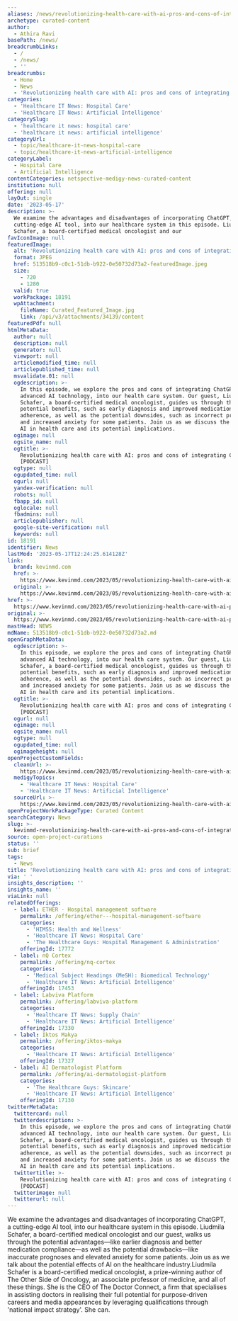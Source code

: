 ```yaml
---
aliases: /news/revolutionizing-health-care-with-ai-pros-and-cons-of-integrating-chatgpt
archetype: curated-content
author:
  - Athira Ravi
basePath: /news/
breadcrumbLinks:
  - /
  - /news/
  - ''
breadcrumbs:
  - Home
  - News
  - 'Revolutionizing health care with AI: pros and cons of integrating ChatGPT'
categories:
  - 'Healthcare IT News: Hospital Care'
  - 'Healthcare IT News: Artificial Intelligence'
categorySlug:
  - 'healthcare it news: hospital care'
  - 'healthcare it news: artificial intelligence'
categoryUrl:
  - topic/healthcare-it-news-hospital-care
  - topic/healthcare-it-news-artificial-intelligence
categoryLabel:
  - Hospital Care
  - Artificial Intelligence
contentCategories: netspective-medigy-news-curated-content
institution: null
offering: null
layOut: single
date: '2023-05-17'
description: >-
  We examine the advantages and disadvantages of incorporating ChatGPT, a
  cutting-edge AI tool, into our healthcare system in this episode. Liudmila
  Schafer, a board-certified medical oncologist and our
favIconImage: null
featuredImage:
  alt: 'Revolutionizing health care with AI: pros and cons of integrating ChatGPT'
  format: JPEG
  href: 513518b9-c0c1-51db-b922-0e50732d73a2-featuredImage.jpeg
  size:
    - 720
    - 1280
  valid: true
  workPackage: 18191
  wpAttachment:
    fileName: Curated_Featured_Image.jpg
    link: /api/v3/attachments/34139/content
featuredPdf: null
htmlMetaData:
  author: null
  description: null
  generator: null
  viewport: null
  articlemodified_time: null
  articlepublished_time: null
  msvalidate.01: null
  ogdescription: >-
    In this episode, we explore the pros and cons of integrating ChatGPT, an
    advanced AI technology, into our health care system. Our guest, Liudmila
    Schafer, a board-certified medical oncologist, guides us through the
    potential benefits, such as early diagnosis and improved medication
    adherence, as well as the potential downsides, such as incorrect predictions
    and increased anxiety for some patients. Join us as we discuss the role of
    AI in health care and its potential implications.
  ogimage: null
  ogsite_name: null
  ogtitle: >-
    Revolutionizing health care with AI: pros and cons of integrating ChatGPT
    [PODCAST]
  ogtype: null
  ogupdated_time: null
  ogurl: null
  yandex-verification: null
  robots: null
  fbapp_id: null
  oglocale: null
  fbadmins: null
  articlepublisher: null
  google-site-verification: null
  keywords: null
id: 18191
identifier: News
lastMod: '2023-05-17T12:24:25.614128Z'
link:
  brand: kevinmd.com
  href: >-
    https://www.kevinmd.com/2023/05/revolutionizing-health-care-with-ai-pros-and-cons-of-integrating-chatgpt-podcast.html
  original: >-
    https://www.kevinmd.com/2023/05/revolutionizing-health-care-with-ai-pros-and-cons-of-integrating-chatgpt-podcast.html
href: >-
  https://www.kevinmd.com/2023/05/revolutionizing-health-care-with-ai-pros-and-cons-of-integrating-chatgpt-podcast.html
original: >-
  https://www.kevinmd.com/2023/05/revolutionizing-health-care-with-ai-pros-and-cons-of-integrating-chatgpt-podcast.html
mastHead: NEWS
mdName: 513518b9-c0c1-51db-b922-0e50732d73a2.md
openGraphMetaData:
  ogdescription: >-
    In this episode, we explore the pros and cons of integrating ChatGPT, an
    advanced AI technology, into our health care system. Our guest, Liudmila
    Schafer, a board-certified medical oncologist, guides us through the
    potential benefits, such as early diagnosis and improved medication
    adherence, as well as the potential downsides, such as incorrect predictions
    and increased anxiety for some patients. Join us as we discuss the role of
    AI in health care and its potential implications.
  ogtitle: >-
    Revolutionizing health care with AI: pros and cons of integrating ChatGPT
    [PODCAST]
  ogurl: null
  ogimage: null
  ogsite_name: null
  ogtype: null
  ogupdated_time: null
  ogimageheight: null
openProjectCustomFields:
  cleanUrl: >-
    https://www.kevinmd.com/2023/05/revolutionizing-health-care-with-ai-pros-and-cons-of-integrating-chatgpt-podcast.html
  medigyTopics:
    - 'Healthcare IT News: Hospital Care'
    - 'Healthcare IT News: Artificial Intelligence'
  sourceUrl: >-
    https://www.kevinmd.com/2023/05/revolutionizing-health-care-with-ai-pros-and-cons-of-integrating-chatgpt-podcast.html
openProjectWorkPackageType: Curated Content
searchCategory: News
slug: >-
  kevinmd-revolutionizing-health-care-with-ai-pros-and-cons-of-integrating-chatgpt
source: open-project-curations
status: ''
sub: brief
tags:
  - News
title: 'Revolutionizing health care with AI: pros and cons of integrating ChatGPT'
via: ' '
insights_description: ''
insights_name: ''
viaLink: null
relatedOfferings:
  - label: ETHER - Hospital management software
    permalink: /offering/ether---hospital-management-software
    categories:
      - 'HIMSS: Health and Wellness'
      - 'Healthcare IT News: Hospital Care'
      - 'The Healthcare Guys: Hospital Management & Administration'
    offeringId: 17772
  - label: nQ Cortex
    permalink: /offering/nq-cortex
    categories:
      - 'Medical Subject Headings (MeSH): Biomedical Technology'
      - 'Healthcare IT News: Artificial Intelligence'
    offeringId: 17453
  - label: Labviva Platform
    permalink: /offering/labviva-platform
    categories:
      - 'Healthcare IT News: Supply Chain'
      - 'Healthcare IT News: Artificial Intelligence'
    offeringId: 17330
  - label: Iktos Makya
    permalink: /offering/iktos-makya
    categories:
      - 'Healthcare IT News: Artificial Intelligence'
    offeringId: 17327
  - label: AI Dermatologist Platform
    permalink: /offering/ai-dermatologist-platform
    categories:
      - 'The Healthcare Guys: Skincare'
      - 'Healthcare IT News: Artificial Intelligence'
    offeringId: 17130
twitterMetaData:
  twittercard: null
  twitterdescription: >-
    In this episode, we explore the pros and cons of integrating ChatGPT, an
    advanced AI technology, into our health care system. Our guest, Liudmila
    Schafer, a board-certified medical oncologist, guides us through the
    potential benefits, such as early diagnosis and improved medication
    adherence, as well as the potential downsides, such as incorrect predictions
    and increased anxiety for some patients. Join us as we discuss the role of
    AI in health care and its potential implications.
  twittertitle: >-
    Revolutionizing health care with AI: pros and cons of integrating ChatGPT
    [PODCAST]
  twitterimage: null
  twitterurl: null
---
```

<p>We examine the advantages and disadvantages of incorporating ChatGPT, a cutting-edge AI tool, into our healthcare system in this episode. Liudmila Schafer, a board-certified medical oncologist and our guest, walks us through the potential advantages—like earlier diagnosis and better medication compliance—as well as the potential drawbacks—like inaccurate prognoses and elevated anxiety for some patients. Join us as we talk about the potential effects of AI on the healthcare industry.Liudmila Schafer is a board-certified medical oncologist, a prize-winning author of The Other Side of Oncology, an associate professor of medicine, and all of these things. She is the CEO of The Doctor Connect, a firm that specialises in assisting doctors in realising their full potential for purpose-driven careers and media appearances by leveraging qualifications through 'national impact strategy'. She can.</p>